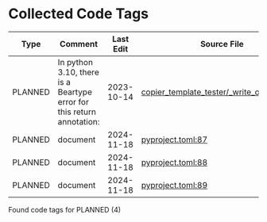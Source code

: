 # Collected Code Tags

| Type    | Comment                                                               | Last Edit  | Source File                                                                                                                                                                                 |
|---------|-----------------------------------------------------------------------|------------|---------------------------------------------------------------------------------------------------------------------------------------------------------------------------------------------|
| PLANNED | In python 3.10, there is a Beartype error for this return annotation: | 2023-10-14 | [copier_template_tester/_write_output.py:98](https://github.com/KyleKing/copier-template-tester/blame/57f881822440c37e163312269c0d5893da21cd55/copier_template_tester/_write_output.py#L92) |
| PLANNED | document                                                              | 2024-11-18 | [pyproject.toml:87](https://github.com/KyleKing/copier-template-tester/blame/d0e5d3c674c533d47cdec43aa4b18fce7ec0cb89/pyproject.toml#L87)                                                   |
| PLANNED | document                                                              | 2024-11-18 | [pyproject.toml:88](https://github.com/KyleKing/copier-template-tester/blame/d0e5d3c674c533d47cdec43aa4b18fce7ec0cb89/pyproject.toml#L88)                                                   |
| PLANNED | document                                                              | 2024-11-18 | [pyproject.toml:89](https://github.com/KyleKing/copier-template-tester/blame/d0e5d3c674c533d47cdec43aa4b18fce7ec0cb89/pyproject.toml#L89)                                                   |

Found code tags for PLANNED (4)

<!-- calcipy_skip_tags -->
